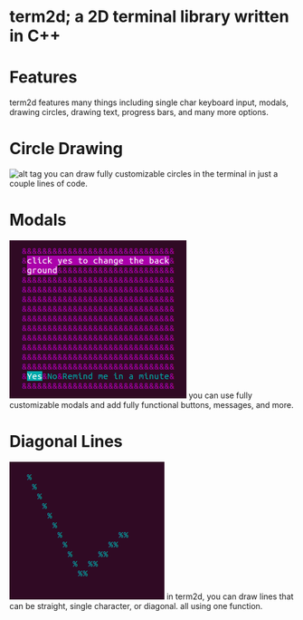 # term2d; a 2D terminal library written in C++

# Features

term2d features many things including single char keyboard input, modals, drawing circles, drawing text, progress bars, and many more options.

# Circle Drawing

![alt tag](https://cloud.githubusercontent.com/assets/17098412/20868492/ab10b248-ba33-11e6-9b60-78297c57ef4d.png)
you can draw fully customizable circles in the terminal in just a couple lines of code.

# Modals

![alt tag](https://raw.githubusercontent.com/emd22/term2d/master/screenies/Modal.png)
you can use fully customizable modals and add fully functional buttons, messages, and more.

# Diagonal Lines

![alt tag](https://raw.githubusercontent.com/emd22/term2d/master/screenies/Diagonal.png)
in term2d, you can draw lines that can be straight, single character, or diagonal. all using one function.

